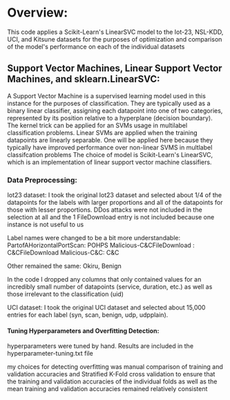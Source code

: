 # Overview:
This code applies a Scikit-Learn's LinearSVC model to the Iot-23, NSL-KDD, UCI, and Kitsune datasets for
the purposes of optimization and comparison of the model's performance on each of the individual datasets

## Support Vector Machines, Linear Support Vector Machines, and sklearn.LinearSVC:
A Support Vector Machine is a supervised learning model used in this instance for the purposes
of classification. They are typically used as a binary linear classifier,
assigning each datapoint into one of two categories, represented by its position
relative to a hyperplane (decision boundary). The kernel trick can be applied for an SVMs usage
in multilabel classification problems. 
Linear SVMs are applied when the training datapoints are linearly separable. 
One will be applied here because they typically have improved performance
over non-linear SVMS in multlabel classifcation problems
The choice of model is Scikit-Learn's LinearSVC, which is an implementation
of linear support vector machine classifiers.


### Data Preprocessing: 

Iot23 dataset:
I took the original Iot23 dataset and selected about 1/4 of the datapoints
for the labels with larger proportions and all of the datapoints for those with
lesser proportions. DDos attacks were not included in the selection at all and
the 1 FileDownload entry is not included because one instance is not useful to us

Label names were changed to be a bit more understandable:
PartofAHorizontalPortScan: POHPS
Malicious-C&CFileDownload : C&CFileDownload
Malicious-C&C: C&C

Other remained the same: Okiru, Benign

In the code I dropped any columns that only contained values for an incredibly small number of datapoints
(service, duration, etc.) as well as those irrelevant to the classification (uid)


UCI dataset:
I took the original UCI dataset and selected about 15,000 entries for each label
(syn, scan, benign, udp, udpplain).


#### Tuning Hyperparameters and Overfitting Detection:
hyperparameters were tuned by hand. Results are included in the hyperparameter-tuning.txt file 

my choices for detecting overfitting was manual comparison of training and validation accuracies and
Stratified K-Fold cross validation to ensure that the training and validation accuracies of the individual folds
as well as the mean training and validation accuracies remained relatively consistent




